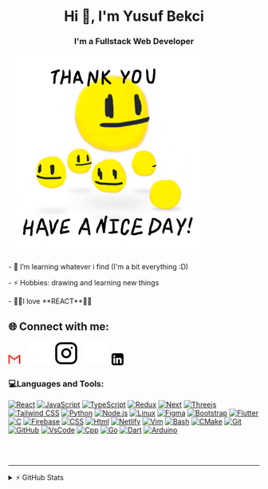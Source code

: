 <h1 align="center">Hi 👋, I'm Yusuf Bekci</h1>
<h3 align="center">I'm a Fullstack Web Developer</h3>

<img src="imgs/BD.gif" alt="gif" width="400"/>

<p>- 🌱 I’m learning whatever i find (I'm a bit everything :D)</p>
<p>- ⚡ Hobbies: drawing and learning new things</p>
<p>- 🤯🤯I love **REACT**🤯🤯</p>

<h2>🌐 Connect with me:</h2>

[![website](./imgs/281769.png)](https://mail.google.com/mail/u/0/#inbox?compose=CllgCJTNqwmPmHqmhSfGJmThHMmnGGpnvZpTlQwRxBxMDDPVDNsPbpPcZKNSfhMXVDSBDlRMzvV)
&nbsp;&nbsp;
[![website](./imgs/instagram-dark.svg)](https://instagram.com/Ysf_back#gh-dark-mode-only)
[![website](./imgs/instagram-light.svg)](https://instagram.com/Ysf_back#gh-light-mode-only)
&nbsp;&nbsp;
[![website](./imgs/li_light.svg)](https://www.linkedin.com/in/yusuf-ahmet-bekci-5a956a263/#gh-dark-mode-only)
[![website](./imgs/li_dark.png)](https://www.linkedin.com/in/yusuf-ahmet-bekci-5a956a263/#gh-light-mode-only)

### 💻Languages and Tools:

<p>
<a href="React.js"><img src="https://skillicons.dev/icons?i=react" alt="React"/></a>
<a href="JavaScript"><img src="https://skillicons.dev/icons?i=javascript" alt="JavaScript" /></a>
<a href="TypeScript"><img src="https://skillicons.dev/icons?i=typescript" alt="TypeScript" /></a>
<a href="Redux"><img src="https://skillicons.dev/icons?i=redux" alt="Redux" /></a>
<a href="Next"><img src="https://skillicons.dev/icons?i=nextjs" alt="Next" /></a>
<a href="Threejs"><img src="https://skillicons.dev/icons?i=threejs" alt="Threejs" /></a>
<a href="TailwindCSS"><img src="https://skillicons.dev/icons?i=tailwind" alt="Tailwind CSS" /></a>
<a href="Python"><img src="https://skillicons.dev/icons?i=py" alt="Python"/></a>
<a href="Node.js"><img src="https://skillicons.dev/icons?i=nodejs" alt="Node.js"/></a>
<a href="Linux"><img src="https://skillicons.dev/icons?i=linux" alt="Linux"/></a>
<a href="Figma"><img src="https://skillicons.dev/icons?i=figma" alt="Figma" /></a>
<a href="Bootstrap"><img src="https://skillicons.dev/icons?i=bootstrap" alt="Bootstrap" /></a>
<a href="Flutter"><img src="https://skillicons.dev/icons?i=flutter" alt="Flutter" /></a>
<a href="C"><img src="https://skillicons.dev/icons?i=c" alt="C" /></a>
<a href="Firebase"><img src="https://skillicons.dev/icons?i=firebase" alt="Firebase"/></a>
<a href="CSS"><img src="https://skillicons.dev/icons?i=css" alt="CSS"/></a>
<a href="Html"><img src="https://skillicons.dev/icons?i=html" alt="Html"/></a>
<a href="Netlify"><img src="https://skillicons.dev/icons?i=netlify" alt="Netlify"/></a>
<a href="Vim"><img src="https://skillicons.dev/icons?i=vim" alt="Vim"/></a>
<a href="Bash"><img src="https://skillicons.dev/icons?i=bash" alt="Bash"/></a>
<a href="CMake"><img src="https://skillicons.dev/icons?i=cmake" alt="CMake"/></a>
<a href="Git"><img src="https://skillicons.dev/icons?i=git" alt="Git"/></a>
<a href="GitHub"><img src="https://skillicons.dev/icons?i=github" alt="GitHub"/></a>
<a href="VsCode"><img src="https://skillicons.dev/icons?i=vscode" alt="VsCode"/></a>
<a href="Cpp"><img src="https://skillicons.dev/icons?i=cpp" alt="Cpp"/></a>
<a href="Go"><img src="https://skillicons.dev/icons?i=go" alt="Go"/></a>
<a href="Dart"><img src="https://skillicons.dev/icons?i=dart" alt="Dart"/></a>
<a href="Arduino"><img src="https://skillicons.dev/icons?i=arduino" alt="Arduino"/></a>
</p>

<br />
<br />

---

<details>
  <summary>⚡ GitHub Stats</summary>

![](https://github-readme-stats.vercel.app/api?username=jspback&theme=algolia&hide_border=true&include_all_commits=true&count_private=true)![](https://github-readme-stats.vercel.app/api/top-langs/?username=JspBack&theme=algolia&hide_border=true&include_all_commits=true&count_private=false&layout=compact)
[![GitHub Streak](https://github-readme-streak-stats.herokuapp.com?user=Jspback&theme=algolia&hide_border=true)](https://git.io/streak-stats)

---

[![](https://visitcount.itsvg.in/api?id=JspBack&label=Profile%20Views&color=6&icon=1&pretty=false)](https://visitcount.itsvg.in)

</details>
